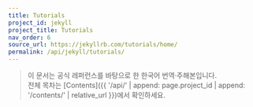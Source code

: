 ```yaml
---
title: Tutorials
project_id: jekyll
project_title: Tutorials
nav_order: 6
source_url: https://jekyllrb.com/tutorials/home/
permalink: /api/jekyll/tutorials/
---
```


> 이 문서는 공식 레퍼런스를 바탕으로 한 한국어 번역·주해본입니다.  
> 전체 목차는 [Contents]({{ '/api/' | append: page.project_id | append: '/contents/' | relative_url }})에서 확인하세요.
